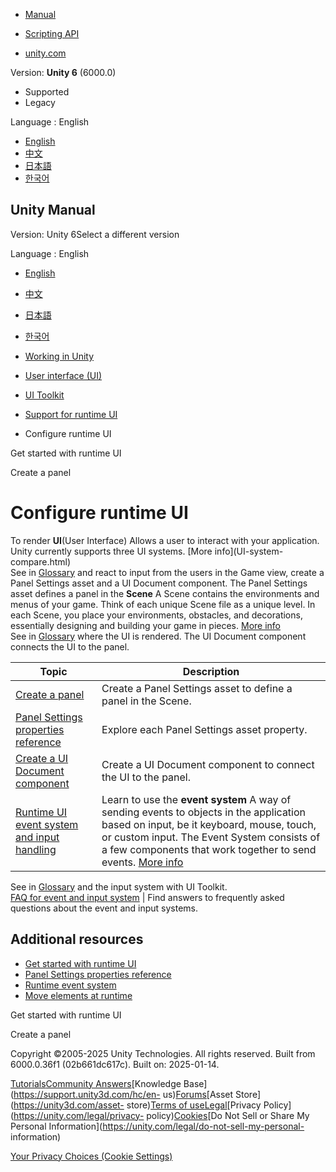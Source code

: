 [](https://docs.unity3d.com)

  * [Manual](../Manual/index.html)
  * [Scripting API](../ScriptReference/index.html)

  * [unity.com](https://unity.com/)

Version: **Unity 6** (6000.0)

  * Supported
  * Legacy

Language : English

  * [English](/Manual/UIE-render-runtime-ui.html)
  * [中文](/cn/current/Manual/UIE-render-runtime-ui.html)
  * [日本語](/ja/current/Manual/UIE-render-runtime-ui.html)
  * [한국어](/kr/current/Manual/UIE-render-runtime-ui.html)

[](https://docs.unity3d.com)

## Unity Manual

Version: Unity 6Select a different version

Language : English

  * [English](/Manual/UIE-render-runtime-ui.html)
  * [中文](/cn/current/Manual/UIE-render-runtime-ui.html)
  * [日本語](/ja/current/Manual/UIE-render-runtime-ui.html)
  * [한국어](/kr/current/Manual/UIE-render-runtime-ui.html)

  * [Working in Unity](working-in-unity.html)
  * [User interface (UI)](UIToolkits.html)
  * [UI Toolkit](UIElements.html)
  * [Support for runtime UI](UIE-support-for-runtime-ui.html)
  * Configure runtime UI

[](UIE-get-started-with-runtime-ui.html)

Get started with runtime UI

[](UIE-create-panel.html)

Create a panel

# Configure runtime UI

To render **UI**(User Interface) Allows a user to interact with your
application. Unity currently supports three UI systems. [More info](UI-system-
compare.html)  
See in [Glossary](Glossary.html#UI) and react to input from the users in the
Game view, create a Panel Settings asset and a UI Document component. The
Panel Settings asset defines a panel in the **Scene** A Scene contains the
environments and menus of your game. Think of each unique Scene file as a
unique level. In each Scene, you place your environments, obstacles, and
decorations, essentially designing and building your game in pieces. [More
info](CreatingScenes.html)  
See in [Glossary](Glossary.html#Scene) where the UI is rendered. The UI
Document component connects the UI to the panel.

**Topic** | **Description**  
---|---  
[Create a panel](UIE-create-panel.html) | Create a Panel Settings asset to define a panel in the Scene.  
[Panel Settings properties reference](UIE-Runtime-Panel-Settings.html) | Explore each Panel Settings asset property.  
[Create a UI Document component](UIE-create-ui-document-component.html) | Create a UI Document component to connect the UI to the panel.  
[Runtime UI event system and input handling](UIE-Runtime-Event-System.html) | Learn to use the **event system** A way of sending events to objects in the application based on input, be it keyboard, mouse, touch, or custom input. The Event System consists of a few components that work together to send events. [More info](UIE-Runtime-Event-System.html)  
See in [Glossary](Glossary.html#EventSystem) and the input system with UI
Toolkit.  
[FAQ for event and input system](UIE-faq-event-and-input-system.html) | Find answers to frequently asked questions about the event and input systems.  
  
## Additional resources

  * [Get started with runtime UI](UIE-get-started-with-runtime-ui.html)
  * [Panel Settings properties reference](UIE-Runtime-Panel-Settings.html)
  * [Runtime event system](UIE-Runtime-Event-System.html)
  * [Move elements at runtime](UIE-move-elements-runtime)

[](UIE-get-started-with-runtime-ui.html)

Get started with runtime UI

[](UIE-create-panel.html)

Create a panel

Copyright ©2005-2025 Unity Technologies. All rights reserved. Built from
6000.0.36f1 (02b661dc617c). Built on: 2025-01-14.

[Tutorials](https://learn.unity.com/)[Community
Answers](https://answers.unity3d.com)[Knowledge
Base](https://support.unity3d.com/hc/en-
us)[Forums](https://forum.unity3d.com)[Asset Store](https://unity3d.com/asset-
store)[Terms of
use](https://docs.unity3d.com/Manual/TermsOfUse.html)[Legal](https://unity.com/legal)[Privacy
Policy](https://unity.com/legal/privacy-
policy)[Cookies](https://unity.com/legal/cookie-policy)[Do Not Sell or Share
My Personal Information](https://unity.com/legal/do-not-sell-my-personal-
information)

[Your Privacy Choices (Cookie Settings)](javascript:void\(0\);)

